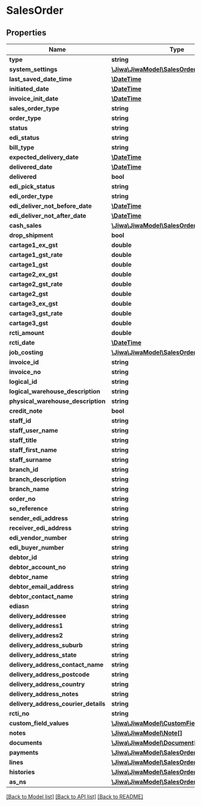 # SalesOrder

## Properties
Name | Type | Description | Notes
------------ | ------------- | ------------- | -------------
**type** | **string** |  | [optional] 
**system_settings** | [**\Jiwa\JiwaModel\SalesOrderSystemSettings**](SalesOrderSystemSettings.md) |  | [optional] 
**last_saved_date_time** | [**\DateTime**](\DateTime.md) |  | [optional] 
**initiated_date** | [**\DateTime**](\DateTime.md) |  | [optional] 
**invoice_init_date** | [**\DateTime**](\DateTime.md) |  | [optional] 
**sales_order_type** | **string** |  | [optional] 
**order_type** | **string** |  | [optional] 
**status** | **string** |  | [optional] 
**edi_status** | **string** |  | [optional] 
**bill_type** | **string** |  | [optional] 
**expected_delivery_date** | [**\DateTime**](\DateTime.md) |  | [optional] 
**delivered_date** | [**\DateTime**](\DateTime.md) |  | [optional] 
**delivered** | **bool** |  | [optional] 
**edi_pick_status** | **string** |  | [optional] 
**edi_order_type** | **string** |  | [optional] 
**edi_deliver_not_before_date** | [**\DateTime**](\DateTime.md) |  | [optional] 
**edi_deliver_not_after_date** | [**\DateTime**](\DateTime.md) |  | [optional] 
**cash_sales** | [**\Jiwa\JiwaModel\SalesOrderCashSales**](SalesOrderCashSales.md) |  | [optional] 
**drop_shipment** | **bool** |  | [optional] 
**cartage1_ex_gst** | **double** |  | [optional] 
**cartage1_gst_rate** | **double** |  | [optional] 
**cartage1_gst** | **double** |  | [optional] 
**cartage2_ex_gst** | **double** |  | [optional] 
**cartage2_gst_rate** | **double** |  | [optional] 
**cartage2_gst** | **double** |  | [optional] 
**cartage3_ex_gst** | **double** |  | [optional] 
**cartage3_gst_rate** | **double** |  | [optional] 
**cartage3_gst** | **double** |  | [optional] 
**rcti_amount** | **double** |  | [optional] 
**rcti_date** | [**\DateTime**](\DateTime.md) |  | [optional] 
**job_costing** | [**\Jiwa\JiwaModel\SalesOrderJobCosting**](SalesOrderJobCosting.md) |  | [optional] 
**invoice_id** | **string** |  | [optional] 
**invoice_no** | **string** |  | [optional] 
**logical_id** | **string** |  | [optional] 
**logical_warehouse_description** | **string** |  | [optional] 
**physical_warehouse_description** | **string** |  | [optional] 
**credit_note** | **bool** |  | [optional] 
**staff_id** | **string** |  | [optional] 
**staff_user_name** | **string** |  | [optional] 
**staff_title** | **string** |  | [optional] 
**staff_first_name** | **string** |  | [optional] 
**staff_surname** | **string** |  | [optional] 
**branch_id** | **string** |  | [optional] 
**branch_description** | **string** |  | [optional] 
**branch_name** | **string** |  | [optional] 
**order_no** | **string** |  | [optional] 
**so_reference** | **string** |  | [optional] 
**sender_edi_address** | **string** |  | [optional] 
**receiver_edi_address** | **string** |  | [optional] 
**edi_vendor_number** | **string** |  | [optional] 
**edi_buyer_number** | **string** |  | [optional] 
**debtor_id** | **string** |  | [optional] 
**debtor_account_no** | **string** |  | [optional] 
**debtor_name** | **string** |  | [optional] 
**debtor_email_address** | **string** |  | [optional] 
**debtor_contact_name** | **string** |  | [optional] 
**ediasn** | **string** |  | [optional] 
**delivery_addressee** | **string** |  | [optional] 
**delivery_address1** | **string** |  | [optional] 
**delivery_address2** | **string** |  | [optional] 
**delivery_address_suburb** | **string** |  | [optional] 
**delivery_address_state** | **string** |  | [optional] 
**delivery_address_contact_name** | **string** |  | [optional] 
**delivery_address_postcode** | **string** |  | [optional] 
**delivery_address_country** | **string** |  | [optional] 
**delivery_address_notes** | **string** |  | [optional] 
**delivery_address_courier_details** | **string** |  | [optional] 
**rcti_no** | **string** |  | [optional] 
**custom_field_values** | [**\Jiwa\JiwaModel\CustomFieldValue[]**](CustomFieldValue.md) |  | [optional] 
**notes** | [**\Jiwa\JiwaModel\Note[]**](Note.md) |  | [optional] 
**documents** | [**\Jiwa\JiwaModel\Document[]**](Document.md) |  | [optional] 
**payments** | [**\Jiwa\JiwaModel\SalesOrderPayment[]**](SalesOrderPayment.md) |  | [optional] 
**lines** | [**\Jiwa\JiwaModel\SalesOrderLine[]**](SalesOrderLine.md) |  | [optional] 
**histories** | [**\Jiwa\JiwaModel\SalesOrderHistory[]**](SalesOrderHistory.md) |  | [optional] 
**as_ns** | [**\Jiwa\JiwaModel\SalesOrderASN[]**](SalesOrderASN.md) |  | [optional] 

[[Back to Model list]](../README.md#documentation-for-models) [[Back to API list]](../README.md#documentation-for-api-endpoints) [[Back to README]](../README.md)


